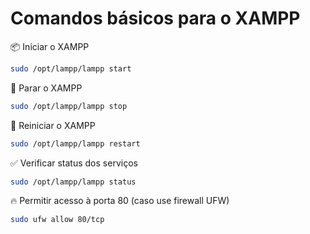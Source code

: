 # Comandos básicos para o XAMPP

📦 Iniciar o XAMPP

```bash
sudo /opt/lampp/lampp start
```

🛑 Parar o XAMPP

```bash
sudo /opt/lampp/lampp stop
```

🔄 Reiniciar o XAMPP

```bash
sudo /opt/lampp/lampp restart
```

✅ Verificar status dos serviços

```bash
sudo /opt/lampp/lampp status
```

🔥 Permitir acesso à porta 80 (caso use firewall UFW)

```bash
sudo ufw allow 80/tcp
```
